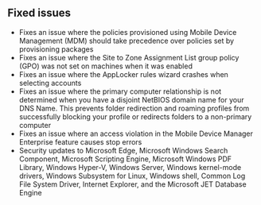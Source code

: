 ## Fixed issues
- Fixes an issue where the policies provisioned using Mobile Device Management (MDM) should take precedence over policies set by provisioning packages
- Fixes an issue where the Site to Zone Assignment List group policy (GPO) was not set on machines when it was enabled
- Fixes an issue where the AppLocker rules wizard crashes when selecting accounts
- Fixes an issue where the primary computer relationship is not determined when you have a disjoint NetBIOS domain name for your DNS Name. This prevents folder redirection and roaming profiles from successfully blocking your profile or redirects folders to a non-primary computer
- Fixes an issue where an access violation in the Mobile Device Manager Enterprise feature causes stop errors
- Security updates to Microsoft Edge, Microsoft Windows Search Component, Microsoft Scripting Engine, Microsoft Windows PDF Library, Windows Hyper-V, Windows Server, Windows kernel-mode drivers, Windows Subsystem for Linux, Windows shell, Common Log File System Driver, Internet Explorer, and the Microsoft JET Database Engine